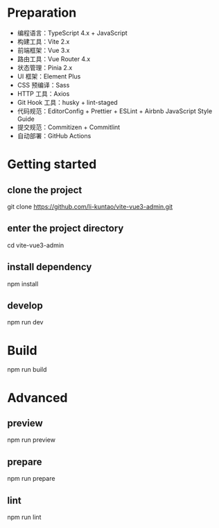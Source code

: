 # Preparation

* 编程语言：TypeScript 4.x + JavaScript
* 构建工具：Vite 2.x
* 前端框架：Vue 3.x
* 路由工具：Vue Router 4.x
* 状态管理：Pinia 2.x
* UI 框架：Element Plus
* CSS 预编译：Sass
* HTTP 工具：Axios
* Git Hook 工具：husky + lint-staged
* 代码规范：EditorConfig + Prettier + ESLint + Airbnb JavaScript Style Guide
* 提交规范：Commitizen + Commitlint
* 自动部署：GitHub Actions

# Getting started

## clone the project
git clone https://github.com/li-kuntao/vite-vue3-admin.git

## enter the project directory
cd vite-vue3-admin

## install dependency
npm install

## develop
npm run dev

# Build

npm run build

# Advanced

## preview
npm run preview

## prepare
npm run prepare

## lint
npm run lint

